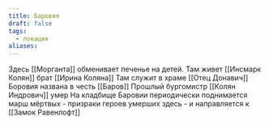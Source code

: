 ```yaml
---
title: Баровия
draft: false
tags:
  - локация
aliases:
---
```


Здесь [[Морганта]] обменивает печенье на детей.
Там живет [[Инсмарк Колян]] брат [[Ирина Коляна]] 
Там служит в храме [[Отец Донавич]]
Боровия названа в честь [[Баров]]
Прошлый бургомистр [[Колян Индрович]] умер
На кладбище Баровии периодически поднимается марш мёртвых - призраки героев умерших здесь - и направляется к [[Замок Равенлофт]]

